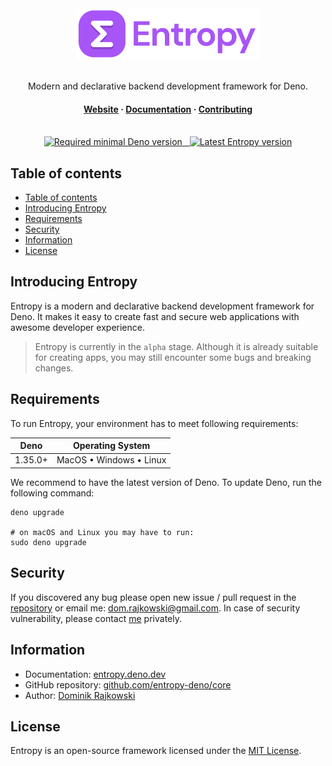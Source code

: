 <div align="center">
  <img src="./.github/logo-full.png" height="82" alt="Logo">

  <br>
  <br>

  <p align="center">
    Modern and declarative backend development framework for Deno.
  </p>

  <h4>
    <a href="https://entropy.deno.dev" target="_blank">Website</a>
    <span> · </span>
    <a href="https://entropy.deno.dev/docs/introducing-entropy" target="_blank">Documentation</a>
    <span> · </span>
    <a href="https://entropy.deno.dev/docs/more/contributing" target="_blank">Contributing</a>
  </h4>

  <br>

  <a href="https://deno.land/x/entropy" target="_blank">
    <img src="https://shield.deno.dev/deno/%5E1.35.0" alt="Required minimal Deno version">
    &nbsp;
    <img src="https://shield.deno.dev/x/entropy" alt="Latest Entropy version">
  </a>

  <br>
</div>

## Table of contents

- [Table of contents](#table-of-contents)
- [Introducing Entropy](#introducing-entropy)
- [Requirements](#requirements)
- [Security](#security)
- [Information](#information)
- [License](#license)

## Introducing Entropy

Entropy is a modern and declarative backend development framework for Deno.
It makes it easy to create fast and secure web applications with awesome developer experience.

> Entropy is currently in the `alpha` stage.
> Although it is already suitable for creating apps,
> you may still encounter some bugs and breaking changes.

## Requirements

To run Entropy, your environment has to meet following requirements:

| Deno      | Operating System         |
| --------- | ------------------------ |
| 1.35.0+   | MacOS • Windows • Linux  |

We recommend to have the latest version of Deno.
To update Deno, run the following command:

```shell
deno upgrade

# on macOS and Linux you may have to run:
sudo deno upgrade
```

## Security

If you discovered any bug please open new issue / pull request in the
[repository](https://github.com/entropy-deno/core) or email me: dom.rajkowski@gmail.com.
In case of security vulnerability, please contact [me](https://github.com/dominiq007) privately.

## Information

- Documentation: [entropy.deno.dev](https://entropy.deno.dev/docs/introducing-entropy)
- GitHub repository: [github.com/entropy-deno/core](https://github.com/entropy-deno/core)
- Author: [Dominik Rajkowski](https://github.com/dominiq007)

## License

Entropy is an open-source framework licensed under the
[MIT License](https://github.com/entropy-deno/core/blob/main/LICENSE).
